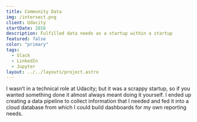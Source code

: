 ```yaml
---
title: Community Data
img: /intersect.png
client: Udacity
startDate: 2016
description: Fulfilled data needs as a startup within a startup
featured: false
color: "primary"
tags:
  - Slack
  - LinkedIn
  - Jupyter
layout: ../../layouts/project.astro
---
```

I wasn’t in a technical role at Udacity; but it was a scrappy startup, so if you wanted something done it almost always meant doing it yourself. I ended up creating a data pipeline to collect information that I needed and fed it into a cloud database from which I could build dashboards for my own reporting needs.
